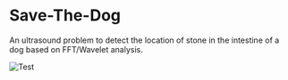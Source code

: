 # Save-The-Dog

An ultrasound problem to detect the location of stone in the intestine of a dog based on FFT/Wavelet analysis. </br>

![Test](Save-The-Dog/fig1.png)
